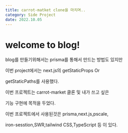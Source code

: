```yaml
---
title: carrot-matket clone을 마치며..
category: Side Project
date: 2022.10.05
---
```


# welcome to blog!

blog를 만들기위해서는 prisma를 통해서 만드는 방법도 있지만

이번 project에서는 next.js의 getStaticProps Or

getStaticPaths를 사용했다.

이번 프로젝트는 carrot-market 클론 및 내가 쓰고 싶은

기능 구현에 목적을 두었다.

이번 프로젝트에서 사용된것은 prisma,next.js,pscale,

iron-sesstion,SWR,tailwind CSS,TypeScript 등 이 있다.
